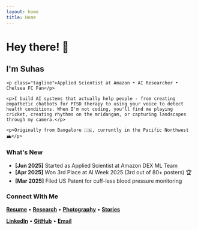 ```yaml
---
layout: home
title: Home
---
```


<div class="home-header">
  <div class="home-intro">
    <h1>Hey there! 👋</h1>
    <h2>I'm Suhas</h2>
    
    <p class="tagline">Applied Scientist at Amazon • AI Researcher • Chelsea FC Fan</p>
    
    <p>I build AI systems that actually help people - from creating empathetic chatbots for PTSD therapy to using your voice to detect health conditions. When I'm not coding, you'll find me playing cricket, creating rhythms on the mridangam, or capturing landscapes through my camera.</p>
    
    <p>Originally from Bangalore 🇮🇳, currently in the Pacific Northwest 🏔️</p>
  </div>
</div>

### What's New 

- **[Jun 2025]** Started as Applied Scientist at Amazon DEX ML Team
- **[Apr 2025]** Won 3rd Place at AI Week 2025 (3rd out of 80+ posters) 🏆
- **[Mar 2025]** Filed US Patent for cuff-less blood pressure monitoring

### Connect With Me

**[Resume](/assets/media/2025-01_Suhas_Technical.pdf)** • **[Research](/research/)** • **[Photography](/photography/)** • **[Stories](/stories/)**

**[LinkedIn](https://www.linkedin.com/in/bnsuhas)** • **[GitHub](https://github.com/bnsuhas96)** • **[Email](mailto:bnsuhas@bnsuhas.com)**
